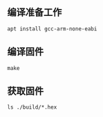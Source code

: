 ## 编译准备工作
```
apt install gcc-arm-none-eabi
```

## 编译固件
```
make
```

## 获取固件
```
ls ./build/*.hex
```
